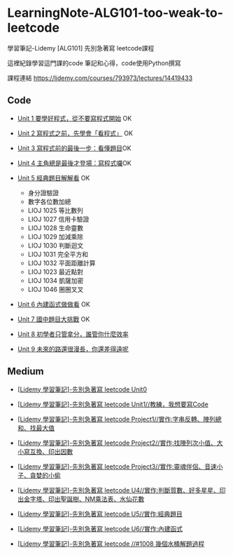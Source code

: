 # LearningNote-ALG101-too-weak-to-leetcode
學習筆記-Lidemy [ALG101] 先別急著寫 leetcode課程

這裡紀錄學習這門課的code 筆記和心得，code使用Python撰寫

課程連結 https://lidemy.com/courses/793973/lectures/14419433

## Code
- [Unit 1 要學好程式，從不要寫程式開始](https://github.com/SYkkk55/LearningNote-ALG101-too-weak-to-leetcode/blob/main/Unit1_code.py) OK

- [Unit 2 寫程式之前，先學會「看程式」](https://github.com/SYkkk55/LearningNote-ALG101-too-weak-to-leetcode/blob/main/Unit2_code.py) OK

- [Unit 3 寫程式前的最後一步：看懂題目](https://github.com/SYkkk55/LearningNote-ALG101-too-weak-to-leetcode/blob/main/Unit3_code.ipynb)OK

- [Unit 4 主角總是最後才登場：寫程式囉](https://github.com/SYkkk55/LearningNote-ALG101-too-weak-to-leetcode/blob/main/Unit4_code.ipynb)OK

- [Unit 5 經典題目解解看](https://github.com/SYkkk55/LearningNote-ALG101-too-weak-to-leetcode/blob/main/Unit5_code.ipynb) OK
  - 身分證驗證
  - 數字各位數加總
  - LIOJ 1025 等比數列
  - LIOJ 1027 信用卡驗證
  - LIOJ 1028 生命靈數 
  - LIOJ 1029 加減乘除
  - LIOJ 1030 判斷迴文
  - LIOJ 1031 完全平方和
  - LIOJ 1032 平面距離計算
  - LIOJ 1023 最近點對
  - LIOJ 1034 凱薩加密
  - LIOJ 1046 圈圈叉叉
  
  
  
- [Unit 6 內建函式做做看](https://github.com/SYkkk55/Learning-ALG101-too-weak-to-leetcode-Note/blob/main/Unit6_code.ipynb) OK

- [Unit 7 國中題目大挑戰](https://github.com/SweetornotspicyMarathon/Learning-ALG101-too-weak-to-leetcode-Note-main/blob/main/Unit7_code.ipynb) OK

- [Unit 8 初學者只管拿分，誰管你什麼效率]()

- [Unit 9 未來的路還很漫長，你還差得遠呢]()


## Medium
- [[Lidemy 學習筆記]-先別急著寫 leetcode Unit0](https://sweetornotspicymarathon.medium.com/lidemy-%E5%AD%B8%E7%BF%92%E7%AD%86%E8%A8%98-%E5%85%88%E5%88%A5%E6%80%A5%E8%91%97%E5%AF%AB-leetcode-unit0-bae0b56f229c)

- [[Lidemy 學習筆記]-先別急著寫 leetcode Unit1//教練，我想要寫Code](https://sweetornotspicymarathon.medium.com/lidemy-%E5%AD%B8%E7%BF%92%E7%AD%86%E8%A8%98-%E5%85%88%E5%88%A5%E6%80%A5%E8%91%97%E5%AF%AB-leetcode-unit1-%E6%95%99%E7%B7%B4-%E6%88%91%E6%83%B3%E8%A6%81%E5%AF%ABcode-3fc0f89a7cb0)

- [[Lidemy 學習筆記]-先別急著寫 leetcode Project1//實作:字串反轉、陣列總和、找最大值](https://sweetornotspicymarathon.medium.com/lidemy-%E5%AD%B8%E7%BF%92%E7%AD%86%E8%A8%98-%E5%85%88%E5%88%A5%E6%80%A5%E8%91%97%E5%AF%AB-leetcode-project1-%E5%AF%A6%E4%BD%9C-%E5%AD%97%E4%B8%B2%E5%8F%8D%E8%BD%89-%E9%99%A3%E5%88%97%E7%B8%BD%E5%92%8C-%E6%89%BE%E6%9C%80%E5%A4%A7%E5%80%BC-39854b0863ce)

- [[Lidemy 學習筆記]-先別急著寫 leetcode Project2//實作:找陣列次小值、大小寫互換、印出因數](https://sweetornotspicymarathon.medium.com/lidemy-%E5%AD%B8%E7%BF%92%E7%AD%86%E8%A8%98-%E5%85%88%E5%88%A5%E6%80%A5%E8%91%97%E5%AF%AB-leetcode-project2-%E5%AF%A6%E4%BD%9C-%E6%89%BE%E9%99%A3%E5%88%97%E6%AC%A1%E5%B0%8F%E5%80%BC-%E5%A4%A7%E5%B0%8F%E5%AF%AB%E4%BA%92%E6%8F%9B-%E5%8D%B0%E5%87%BA%E5%9B%A0%E6%95%B8-32537515909a)

- [[Lidemy 學習筆記]-先別急著寫 leetcode Project3//實作:靈魂伴侶、音速小子、貪婪的小偷](https://sweetornotspicymarathon.medium.com/lidemy-%E5%AD%B8%E7%BF%92%E7%AD%86%E8%A8%98-%E5%85%88%E5%88%A5%E6%80%A5%E8%91%97%E5%AF%AB-leetcode-project3-%E5%AF%A6%E4%BD%9C-%E9%9D%88%E9%AD%82%E4%BC%B4%E4%BE%B6-%E9%9F%B3%E9%80%9F%E5%B0%8F%E5%AD%90-%E8%B2%AA%E5%A9%AA%E7%9A%84%E5%B0%8F%E5%81%B7-f0e74adbe582)

- [[Lidemy 學習筆記]-先別急著寫 leetcode U4//實作:判斷質數、好多星星、印出金字塔、印出聖誕樹、NM乘法表、水仙花數](https://sweetornotspicymarathon.medium.com/lidemy-%E5%AD%B8%E7%BF%92%E7%AD%86%E8%A8%98-%E5%85%88%E5%88%A5%E6%80%A5%E8%91%97%E5%AF%AB-leetcode-u4-%E5%AF%A6%E4%BD%9C-%E5%88%A4%E6%96%B7%E8%B3%AA%E6%95%B8-%E5%A5%BD%E5%A4%9A%E6%98%9F%E6%98%9F-%E5%8D%B0%E5%87%BA%E9%87%91%E5%AD%97%E5%A1%94-%E5%8D%B0%E5%87%BA%E8%81%96%E8%AA%95%E6%A8%B9-nm%E4%B9%98%E6%B3%95%E8%A1%A8-%E6%B0%B4%E4%BB%99%E8%8A%B1%E6%95%B8-e138dd6a54e)

- [[Lidemy 學習筆記]-先別急著寫 leetcode U5//實作:經典題目](https://sweetornotspicymarathon.medium.com/lidemy-%E5%AD%B8%E7%BF%92%E7%AD%86%E8%A8%98-%E5%85%88%E5%88%A5%E6%80%A5%E8%91%97%E5%AF%AB-leetcode-u5-%E5%AF%A6%E4%BD%9C-%E7%B6%93%E5%85%B8%E9%A1%8C%E7%9B%AE-2cf0f7a2b918)

- [[Lidemy 學習筆記]-先別急著寫 leetcode U6//實作:內建函式](https://sweetornotspicymarathon.medium.com/lidemy-%E5%AD%B8%E7%BF%92%E7%AD%86%E8%A8%98-%E5%85%88%E5%88%A5%E6%80%A5%E8%91%97%E5%AF%AB-leetcode-u6-%E5%AF%A6%E4%BD%9C-%E5%85%A7%E5%BB%BA%E5%87%BD%E5%BC%8F-17dced76c823)

- [[Lidemy 學習筆記]-先別急著寫 leetcode //#1008 幾個水桶解題過程](https://sweetornotspicymarathon.medium.com/lidemy-%E5%AD%B8%E7%BF%92%E7%AD%86%E8%A8%98-%E5%85%88%E5%88%A5%E6%80%A5%E8%91%97%E5%AF%AB-leetcode-1008-%E5%B9%BE%E5%80%8B%E6%B0%B4%E6%A1%B6%E8%A7%A3%E9%A1%8C%E9%81%8E%E7%A8%8B-46754e2f5419)
